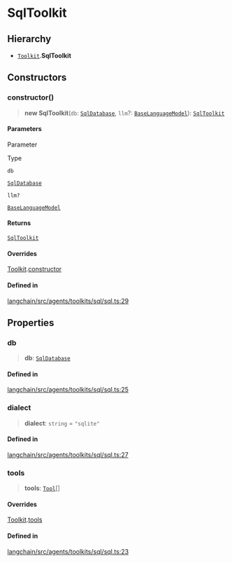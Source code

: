 SqlToolkit
==========

Hierarchy[​](#hierarchy "Direct link to Hierarchy")
---------------------------------------------------

*   [`Toolkit`](/docs/api/agents/classes/Toolkit).**SqlToolkit**

Constructors[​](#constructors "Direct link to Constructors")
------------------------------------------------------------

### constructor()[​](#constructor "Direct link to constructor()")

> **new SqlToolkit**(`db`: [`SqlDatabase`](/docs/api/sql_db/classes/SqlDatabase), `llm`?: [`BaseLanguageModel`](/docs/api/base_language/classes/BaseLanguageModel)): [`SqlToolkit`](/docs/api/agents_toolkits_sql/classes/SqlToolkit)

#### Parameters[​](#parameters "Direct link to Parameters")

Parameter

Type

`db`

[`SqlDatabase`](/docs/api/sql_db/classes/SqlDatabase)

`llm?`

[`BaseLanguageModel`](/docs/api/base_language/classes/BaseLanguageModel)

#### Returns[​](#returns "Direct link to Returns")

[`SqlToolkit`](/docs/api/agents_toolkits_sql/classes/SqlToolkit)

#### Overrides[​](#overrides "Direct link to Overrides")

[Toolkit](/docs/api/agents/classes/Toolkit).[constructor](/docs/api/agents/classes/Toolkit#constructor)

#### Defined in[​](#defined-in "Direct link to Defined in")

[langchain/src/agents/toolkits/sql/sql.ts:29](https://github.com/hwchase17/langchainjs/blob/46e1734/langchain/src/agents/toolkits/sql/sql.ts#L29)

Properties[​](#properties "Direct link to Properties")
------------------------------------------------------

### db[​](#db "Direct link to db")

> **db**: [`SqlDatabase`](/docs/api/sql_db/classes/SqlDatabase)

#### Defined in[​](#defined-in-1 "Direct link to Defined in")

[langchain/src/agents/toolkits/sql/sql.ts:25](https://github.com/hwchase17/langchainjs/blob/46e1734/langchain/src/agents/toolkits/sql/sql.ts#L25)

### dialect[​](#dialect "Direct link to dialect")

> **dialect**: `string` = `"sqlite"`

#### Defined in[​](#defined-in-2 "Direct link to Defined in")

[langchain/src/agents/toolkits/sql/sql.ts:27](https://github.com/hwchase17/langchainjs/blob/46e1734/langchain/src/agents/toolkits/sql/sql.ts#L27)

### tools[​](#tools "Direct link to tools")

> **tools**: [`Tool`](/docs/api/tools/classes/Tool)\[\]

#### Overrides[​](#overrides-1 "Direct link to Overrides")

[Toolkit](/docs/api/agents/classes/Toolkit).[tools](/docs/api/agents/classes/Toolkit#tools)

#### Defined in[​](#defined-in-3 "Direct link to Defined in")

[langchain/src/agents/toolkits/sql/sql.ts:23](https://github.com/hwchase17/langchainjs/blob/46e1734/langchain/src/agents/toolkits/sql/sql.ts#L23)